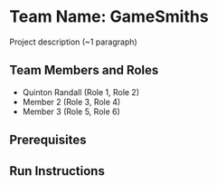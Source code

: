 # Team Name: GameSmiths

Project description (~1 paragraph)

## Team Members and Roles

* Quinton Randall (Role 1, Role 2)
* Member 2 (Role 3, Role 4)
* Member 3 (Role 5, Role 6)

## Prerequisites

## Run Instructions
